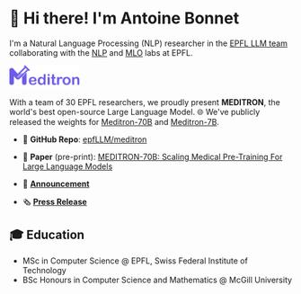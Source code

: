 # 👋 Hi there! I'm Antoine Bonnet

I'm a Natural Language Processing (NLP) researcher in the [EPFL LLM team](https://huggingface.co/epfl-llm) collaborating with the [NLP](https://nlp.epfl.ch) and [MLO](https://www.epfl.ch/labs/mlo/) labs at EPFL.

<img src="meditron.png" width="25%">

With a team of 30 EPFL researchers, we proudly present **MEDITRON**, the world's best open-source Large Language Model. 🌐 We've publicly released the weights for [Meditron-70B](https://huggingface.co/epfl-llm/meditron-70b) and [Meditron-7B](https://huggingface.co/epfl-llm/meditron-7b).

- 🦾 **GitHub Repo**: [epfLLM/meditron](https://github.com/epfLLM/meditron)

- 📖 **Paper** (pre-print): [MEDITRON-70B: Scaling Medical Pre-Training For Large Language Models](https://arxiv.org/abs/2311.16079)

- 📢 [**Announcement**](https://www.linkedin.com/feed/update/urn:li:activity:7135408165017243648/)

- 🗞️ [**Press Release**](https://actu.epfl.ch/news/epfl-s-new-large-language-model-for-medical-knowle/)

## 🎓 Education

- MSc in Computer Science \@ EPFL, Swiss Federal Institute of Technology
- BSc Honours in Computer Science and Mathematics \@ McGill University 

